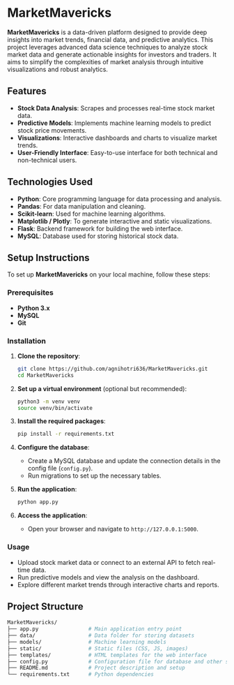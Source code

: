 # MarketMavericks

**MarketMavericks** is a data-driven platform designed to provide deep insights into market trends, financial data, and predictive analytics. This project leverages advanced data science techniques to analyze stock market data and generate actionable insights for investors and traders. It aims to simplify the complexities of market analysis through intuitive visualizations and robust analytics.

## Features

- **Stock Data Analysis**: Scrapes and processes real-time stock market data.
- **Predictive Models**: Implements machine learning models to predict stock price movements.
- **Visualizations**: Interactive dashboards and charts to visualize market trends.
- **User-Friendly Interface**: Easy-to-use interface for both technical and non-technical users.
  
## Technologies Used

- **Python**: Core programming language for data processing and analysis.
- **Pandas**: For data manipulation and cleaning.
- **Scikit-learn**: Used for machine learning algorithms.
- **Matplotlib / Plotly**: To generate interactive and static visualizations.
- **Flask**: Backend framework for building the web interface.
- **MySQL**: Database used for storing historical stock data.

## Setup Instructions

To set up **MarketMavericks** on your local machine, follow these steps:

### Prerequisites

- **Python 3.x**
- **MySQL**
- **Git**

### Installation

1. **Clone the repository**:
    ```bash
    git clone https://github.com/agnihotri636/MarketMavericks.git
    cd MarketMavericks
    ```

2. **Set up a virtual environment** (optional but recommended):
    ```bash
    python3 -m venv venv
    source venv/bin/activate
    ```

3. **Install the required packages**:
    ```bash
    pip install -r requirements.txt
    ```

4. **Configure the database**:
    - Create a MySQL database and update the connection details in the config file (`config.py`).
    - Run migrations to set up the necessary tables.

5. **Run the application**:
    ```bash
    python app.py
    ```

6. **Access the application**:
    - Open your browser and navigate to `http://127.0.0.1:5000`.

### Usage

- Upload stock market data or connect to an external API to fetch real-time data.
- Run predictive models and view the analysis on the dashboard.
- Explore different market trends through interactive charts and reports.

## Project Structure

```bash
MarketMavericks/
├── app.py                # Main application entry point
├── data/                 # Data folder for storing datasets
├── models/               # Machine learning models
├── static/               # Static files (CSS, JS, images)
├── templates/            # HTML templates for the web interface
├── config.py             # Configuration file for database and other settings
├── README.md             # Project description and setup
└── requirements.txt      # Python dependencies
